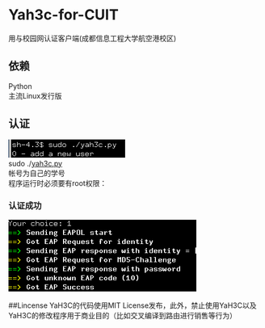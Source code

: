 # Yah3c-for-CUIT
用与校园网认证客户端(成都信息工程大学航空港校区)<br/>

## 依赖

Python <br/>
主流Linux发行版<br/>


## 认证
![](images/run.png)
<br/>
sudo ./[yah3c.py](/yah3c.py)<br/>帐号为自己的学号<br/>
程序运行时必须要有root权限：

###  认证成功
 ![](images/success.png)

##Lincense
YaH3C的代码使用MIT License发布，此外，禁止使用YaH3C以及YaH3C的修改程序用于商业目的（比如交叉编译到路由进行销售等行为）
